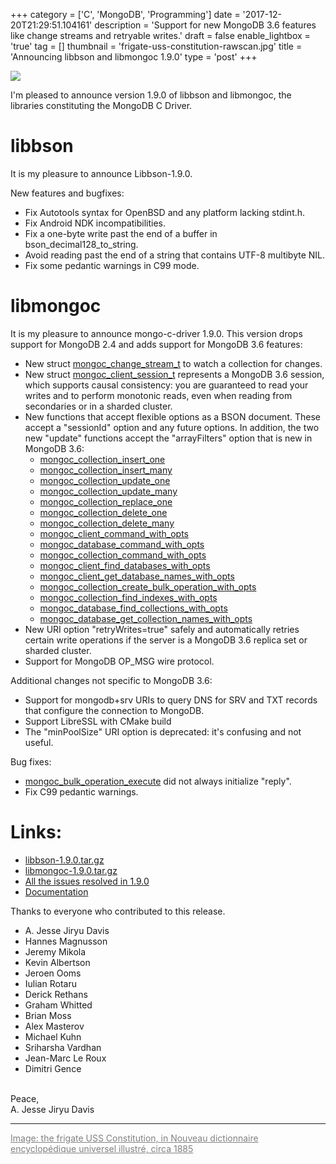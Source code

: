 +++
category = ['C', 'MongoDB', 'Programming']
date = '2017-12-20T21:29:51.104161'
description = 'Support for new MongoDB 3.6 features like change streams and retryable writes.'
draft = false
enable_lightbox = 'true'
tag = []
thumbnail = 'frigate-uss-constitution-rawscan.jpg'
title = 'Announcing libbson and libmongoc 1.9.0'
type = 'post'
+++

![](frigate-uss-constitution-rawscan.jpg)

I'm pleased to announce version 1.9.0 of libbson and libmongoc,
the libraries constituting the MongoDB C Driver.

# **libbson**

It is my pleasure to announce Libbson-1.9.0.

New features and bugfixes:

  * Fix Autotools syntax for OpenBSD and any platform lacking stdint.h.
  * Fix Android NDK incompatibilities.
  * Fix a one-byte write past the end of a buffer in bson_decimal128_to_string.
  * Avoid reading past the end of a string that contains UTF-8 multibyte NIL.
  * Fix some pedantic warnings in C99 mode.


# **libmongoc**

It is my pleasure to announce mongo-c-driver 1.9.0. This version drops support
for MongoDB 2.4 and adds support for MongoDB 3.6 features:

  * New struct [mongoc_change_stream_t](http://mongoc.org/libmongoc/current/mongoc_change_stream_t.html) to watch a collection for changes.
  * New struct [mongoc_client_session_t](http://mongoc.org/libmongoc/current/mongoc_client_session_t.html) represents a MongoDB 3.6 session,
    which supports causal consistency: you are guaranteed to read your writes
    and to perform monotonic reads, even when reading from secondaries or in
    a sharded cluster.
  * New functions that accept flexible options as a BSON document. These
    accept a "sessionId" option and any future options. In addition, the
    two new "update" functions accept the "arrayFilters" option that is new
    in MongoDB 3.6:
      * [mongoc_collection_insert_one](http://mongoc.org/libmongoc/current/mongoc_collection_insert_one.html)
      * [mongoc_collection_insert_many](http://mongoc.org/libmongoc/current/mongoc_collection_insert_many.html)
      * [mongoc_collection_update_one](http://mongoc.org/libmongoc/current/mongoc_collection_update_one.html)
      * [mongoc_collection_update_many](http://mongoc.org/libmongoc/current/mongoc_collection_update_many.html)
      * [mongoc_collection_replace_one](http://mongoc.org/libmongoc/current/mongoc_collection_replace_one.html)
      * [mongoc_collection_delete_one](http://mongoc.org/libmongoc/current/mongoc_collection_delete_one.html)
      * [mongoc_collection_delete_many](http://mongoc.org/libmongoc/current/mongoc_collection_delete_many.html)
      * [mongoc_client_command_with_opts](http://mongoc.org/libmongoc/current/mongoc_client_command_with_opts.html)
      * [mongoc_database_command_with_opts](http://mongoc.org/libmongoc/current/mongoc_database_command_with_opts.html)
      * [mongoc_collection_command_with_opts](http://mongoc.org/libmongoc/current/mongoc_collection_command_with_opts.html)
      * [mongoc_client_find_databases_with_opts](http://mongoc.org/libmongoc/current/mongoc_client_find_databases_with_opts.html)
      * [mongoc_client_get_database_names_with_opts](http://mongoc.org/libmongoc/current/mongoc_client_get_database_names_with_opts.html)
      * [mongoc_collection_create_bulk_operation_with_opts](http://mongoc.org/libmongoc/current/mongoc_collection_create_bulk_operation_with_opts.html)
      * [mongoc_collection_find_indexes_with_opts](http://mongoc.org/libmongoc/current/mongoc_collection_find_indexes_with_opts.html)
      * [mongoc_database_find_collections_with_opts](http://mongoc.org/libmongoc/current/mongoc_database_find_collections_with_opts.html)
      * [mongoc_database_get_collection_names_with_opts](http://mongoc.org/libmongoc/current/mongoc_database_get_collection_names_with_opts.html)
  * New URI option "retryWrites=true" safely and automatically retries certain
    write operations if the server is a MongoDB 3.6 replica set or sharded
    cluster.
  * Support for MongoDB OP_MSG wire protocol.

Additional changes not specific to MongoDB 3.6:

  * Support for mongodb+srv URIs to query DNS for SRV and TXT records that
    configure the connection to MongoDB.
  * Support LibreSSL with CMake build
  * The "minPoolSize" URI option is deprecated: it's confusing and not useful.

Bug fixes:

  * [mongoc_bulk_operation_execute](http://mongoc.org/libmongoc/current/mongoc_bulk_operation_execute.html) did not always initialize "reply".
  * Fix C99 pedantic warnings.


# **Links:**

* [libbson-1.9.0.tar.gz](https://github.com/mongodb/libbson/releases/download/1.9.0/libbson-1.9.0.tar.gz)
* [libmongoc-1.9.0.tar.gz](https://github.com/mongodb/mongo-c-driver/releases/download/1.9.0/mongo-c-driver-1.9.0.tar.gz)
* [All the issues resolved in 1.9.0](https://jira.mongodb.org/issues/?jql=project%3D%22C%20Driver%22%20and%20fixVersion%3D%221.9.0%22)
* [Documentation](http://mongoc.org/)


Thanks to everyone who contributed to this release.

<ul><li>A. Jesse Jiryu Davis<li>Hannes Magnusson<li>Jeremy Mikola<li>Kevin Albertson<li>Jeroen Ooms<li>Iulian Rotaru<li>Derick Rethans<li>Graham Whitted<li>Brian Moss<li>Alex Masterov<li>Michael Kuhn<li>Sriharsha Vardhan<li>Jean-Marc Le Roux<li>Dimitri Gence</ul><p><br>
Peace,<br>
A. Jesse Jiryu Davis</p>

***

<a style="color: gray" href="https://www.oldbookillustrations.com/illustrations/frigate-uss-constitution/">Image: the frigate USS Constitution, in Nouveau dictionnaire encyclopédique universel illustré, circa 1885</a>

